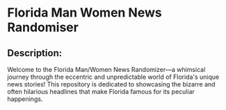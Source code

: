 # Florida Man Women News Randomiser


## Description:

Welcome to the Florida Man/Women News Randomizer—a whimsical journey through the eccentric and unpredictable world of 
Florida's unique news stories! This repository is dedicated to showcasing the bizarre and often hilarious headlines 
that make Florida famous for its peculiar happenings.
